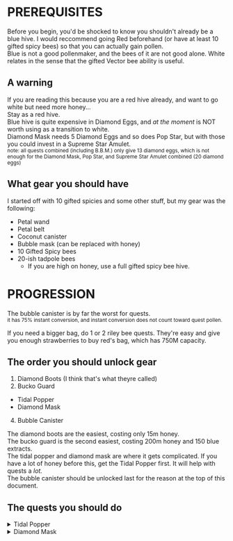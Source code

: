 PREREQUISITES
=====
Before you begin, you'd be shocked to know you shouldn't already be a blue hive. I would reccommend going Red beforehand (or have at least 10 gifted spicy bees) so that you can actually gain pollen.<br>
Blue is not a good pollenmaker, and the bees of it are not good alone. White relates in the sense that the gifted Vector bee ability is useful.

A warning
-----
If you are reading this because you are a red hive already, and want to go white but need more honey...<br>
Stay as a red hive.<br>
Blue hive is quite expensive in Diamond Eggs, and <i>at the moment</i> is NOT worth using as a transition to white.<br>
Diamond Mask needs 5 Diamond Eggs and so does Pop Star, but with those you could invest in a Supreme Star Amulet.<br>
<sub>note: all quests combined (including B.B.M.) only give 13 diamond eggs, which is not enough for the Diamond Mask, Pop Star, and Supreme Star Amulet combined (20 diamond eggs)</sub>

What gear you should have
-----
I started off with 10 gifted spicies and some other stuff, but my gear was the following:
+ Petal wand<br>
+ Petal belt<br>
+ Coconut canister<br>
+ Bubble mask (can be replaced with honey)<br>
+ 10 Gifted Spicy bees<br>
+ 20-ish tadpole bees<br>
  + If you are high on honey, use a full gifted spicy bee hive.<br>





PROGRESSION
=====
The bubble canister is by far the worst for quests.<br>
<sub>it has 75% instant conversion, and instant conversion does not count toward quest pollen.</sub>

If you need a bigger bag, do 1 or 2 riley bee quests. They're easy and give you enough strawberries to buy red's bag, which has 750M capacity.

The order you should unlock gear
-----
1. Diamond Boots (I think that's what theyre called)
2. Bucko Guard
  + Tidal Popper
  + Diamond Mask
4. Bubble Canister

The diamond boots are the easiest, costing only 15m honey.<br>
The bucko guard is the second easiest, costing 200m honey and 150 blue extracts.<br>
The tidal popper and diamond mask are where it gets complicated. If you have a lot of honey before this, get the Tidal Popper first. It will help with quests a <i>lot.</i><br>
The bubble canister should be unlocked last for the reason at the top of this document.

The quests you should do
-----
<details>
    <summary>Tidal Popper</summary>
    Bucko Bee quests are really all you need.<br>
    It'll give you the blueberries and everything for Tidal Popper. <i><b>I</b></i> did Shadow Bear's last quest before this <sub><sub>because its easy and gives <i>9999</i> blueberries</sub></sub> but you could do it after.
</details>

<details>
  <summary>Diamond Mask</summary>
 
  1. Black bear - Gives 1 diamond egg on one of the later quests.
  2. Brown bear - Gives 1 diamond egg (23rd quest)
  3. Shadow bear - Last quest gives 3 diamond eggs<br>
  <sub> Sage Journey 10 gives 2 diamond eggs, but requires you to collect 250b of any pollen. do sage journey 9 though and just get it over time if you don't want to do brown bear</sub>
</details>
